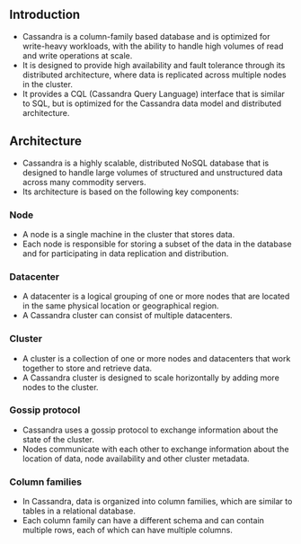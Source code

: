 ## Introduction
- Cassandra is a column-family based database and is optimized for write-heavy workloads, with the ability to handle high volumes of read and write operations at scale. 
- It is designed to provide high availability and fault tolerance through its distributed architecture, where data is replicated across multiple nodes in the cluster.
- It provides a CQL (Cassandra Query Language) interface that is similar to SQL, but is optimized for the Cassandra data model and distributed architecture.

## Architecture
- Cassandra is a highly scalable, distributed NoSQL database that is designed to handle large volumes of structured and unstructured data across many commodity servers. 
- Its architecture is based on the following key components:

### Node
- A node is a single machine in the cluster that stores data. 
- Each node is responsible for storing a subset of the data in the database and for participating in data replication and distribution.

### Datacenter
- A datacenter is a logical grouping of one or more nodes that are located in the same physical location or geographical region.
- A Cassandra cluster can consist of multiple datacenters.

### Cluster
- A cluster is a collection of one or more nodes and datacenters that work together to store and retrieve data. 
- A Cassandra cluster is designed to scale horizontally by adding more nodes to the cluster.

### Gossip protocol
- Cassandra uses a gossip protocol to exchange information about the state of the cluster. 
- Nodes communicate with each other to exchange information about the location of data, node availability and other cluster metadata.

### Column families
- In Cassandra, data is organized into column families, which are similar to tables in a relational database. 
- Each column family can have a different schema and can contain multiple rows, each of which can have multiple columns.
